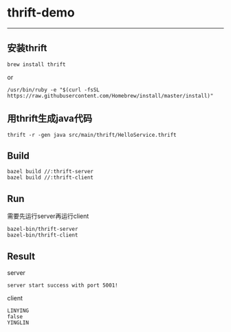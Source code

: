 # thrift-demo
-------
## 安装thrift
```shell
brew install thrift
```
or
```shell
/usr/bin/ruby -e "$(curl -fsSL https://raw.githubusercontent.com/Homebrew/install/master/install)"
```

## 用thrift生成java代码
```shell
thrift -r -gen java src/main/thrift/HelloService.thrift
```

## Build

```shell
bazel build //:thrift-server
bazel build //:thrift-client
```


## Run
需要先运行server再运行client
```shell
bazel-bin/thrift-server
bazel-bin/thrift-client
```

## Result

server
```text
server start success with port 5001!
```
client
```text
LINYING
false
YINGLIN
```
